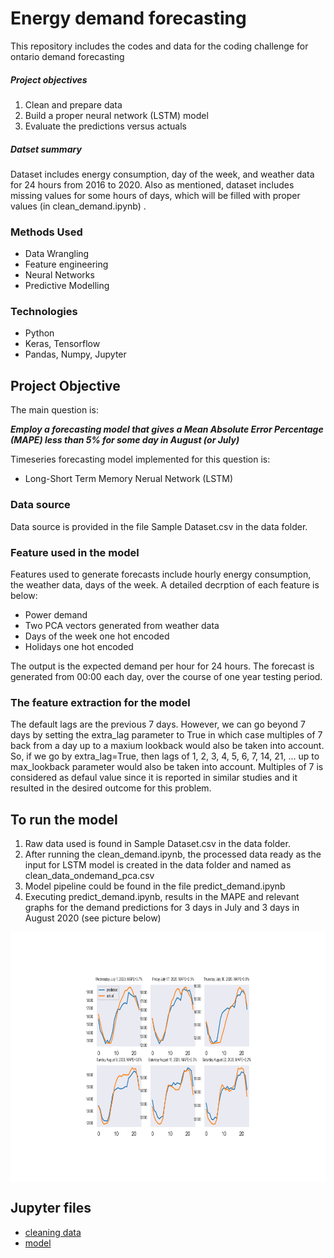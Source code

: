 # Energy demand forecasting

This repository includes the codes and data for the coding challenge for ontario demand forecasting


##### Project objectives
1. Clean and prepare data
2. Build a proper neural network (LSTM) model
3. Evaluate the predictions versus actuals 

##### Datset summary
Dataset includes energy consumption, day of the week, and weather data for 24 hours from 2016 to 2020. Also as mentioned, dataset includes missing values for some hours of days, which will be filled with proper values (in clean_demand.ipynb) . 


### Methods Used
* Data Wrangling
* Feature engineering
* Neural Networks
* Predictive Modelling


### Technologies
* Python
* Keras, Tensorflow
* Pandas, Numpy, Jupyter


## Project Objective
The main question is:

***Employ a forecasting model that gives a Mean Absolute Error Percentage (MAPE) less than 5% for some day in August (or July)***


Timeseries forecasting model implemented for this question is:
* Long-Short Term Memory Nerual Network (LSTM)

### Data source
Data source is provided in the file Sample Dataset.csv in the data folder.

### Feature used in the model

Features used to generate forecasts include hourly energy consumption, the weather data, days of the week. A detailed decrption of each feature is below:

- Power demand 
- Two PCA vectors generated from weather data
- Days of the week one hot encoded
- Holidays one hot encoded

The output is the expected demand per hour for 24 hours. The forecast is generated from 00:00 each day, over the course of one year testing period.

### The feature extraction for the model

The default lags are the previous 7 days. However, we can go beyond 7 days by setting the extra_lag parameter to True in which case multiples of 7 back from a day up to a maxium lookback would also be taken into account. So, if we go by extra_lag=True, then lags of 1, 2, 3, 4, 5, 6, 7, 14, 21, ... up to max_lookback parameter would also be taken into account. Multiples of 7 is considered as defaul value since it is reported in similar studies and it resulted in the desired outcome for this problem. 


## To run the model

1. Raw data used is found in Sample Dataset.csv in the data folder.
3. After running the clean_demand.ipynb, the processed data ready as the input for LSTM model is created in the data folder and named as clean_data_ondemand_pca.csv 
4. Model pipeline could be found in the file predict_demand.ipynb
5. Executing predict_demand.ipynb, results in the MAPE and relevant graphs for the demand predictions for 3 days in July and 3 days in August 2020 (see picture below)
<img src="img/predictions-actuals.png" width=800 height=400 align="middle">  

## Jupyter files

* [cleaning data](https://github.com/abdolmaj/ont-deman/blob/main/clean_demand.ipynb)
* [model](https://github.com/abdolmaj/ont-deman/blob/main/predict_demand.ipynb)
